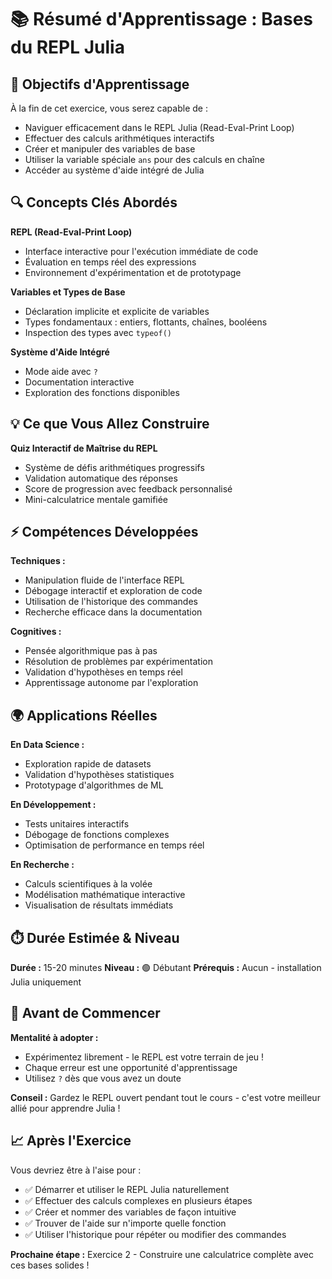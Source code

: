 # 📚 Résumé d'Apprentissage : Bases du REPL Julia

## 🎯 Objectifs d'Apprentissage

À la fin de cet exercice, vous serez capable de :
- Naviguer efficacement dans le REPL Julia (Read-Eval-Print Loop)
- Effectuer des calculs arithmétiques interactifs
- Créer et manipuler des variables de base
- Utiliser la variable spéciale `ans` pour des calculs en chaîne
- Accéder au système d'aide intégré de Julia

## 🔍 Concepts Clés Abordés

**REPL (Read-Eval-Print Loop)**
- Interface interactive pour l'exécution immédiate de code
- Évaluation en temps réel des expressions
- Environnement d'expérimentation et de prototypage

**Variables et Types de Base**
- Déclaration implicite et explicite de variables
- Types fondamentaux : entiers, flottants, chaînes, booléens
- Inspection des types avec `typeof()`

**Système d'Aide Intégré**
- Mode aide avec `?`
- Documentation interactive
- Exploration des fonctions disponibles

## 💡 Ce que Vous Allez Construire

**Quiz Interactif de Maîtrise du REPL**
- Système de défis arithmétiques progressifs
- Validation automatique des réponses
- Score de progression avec feedback personnalisé
- Mini-calculatrice mentale gamifiée

## ⚡ Compétences Développées

**Techniques :**
- Manipulation fluide de l'interface REPL
- Débogage interactif et exploration de code
- Utilisation de l'historique des commandes
- Recherche efficace dans la documentation

**Cognitives :**
- Pensée algorithmique pas à pas
- Résolution de problèmes par expérimentation
- Validation d'hypothèses en temps réel
- Apprentissage autonome par l'exploration

## 🌍 Applications Réelles

**En Data Science :**
- Exploration rapide de datasets
- Validation d'hypothèses statistiques
- Prototypage d'algorithmes de ML

**En Développement :**
- Tests unitaires interactifs
- Débogage de fonctions complexes
- Optimisation de performance en temps réel

**En Recherche :**
- Calculs scientifiques à la volée
- Modélisation mathématique interactive
- Visualisation de résultats immédiats

## ⏱️ Durée Estimée & Niveau

**Durée :** 15-20 minutes
**Niveau :** 🟢 Débutant
**Prérequis :** Aucun - installation Julia uniquement

## 🚀 Avant de Commencer

**Mentalité à adopter :**
- Expérimentez librement - le REPL est votre terrain de jeu !
- Chaque erreur est une opportunité d'apprentissage
- Utilisez `?` dès que vous avez un doute

**Conseil :** Gardez le REPL ouvert pendant tout le cours - c'est votre meilleur allié pour apprendre Julia !

## 📈 Après l'Exercice

Vous devriez être à l'aise pour :
- ✅ Démarrer et utiliser le REPL Julia naturellement
- ✅ Effectuer des calculs complexes en plusieurs étapes
- ✅ Créer et nommer des variables de façon intuitive  
- ✅ Trouver de l'aide sur n'importe quelle fonction
- ✅ Utiliser l'historique pour répéter ou modifier des commandes

**Prochaine étape :** Exercice 2 - Construire une calculatrice complète avec ces bases solides !
